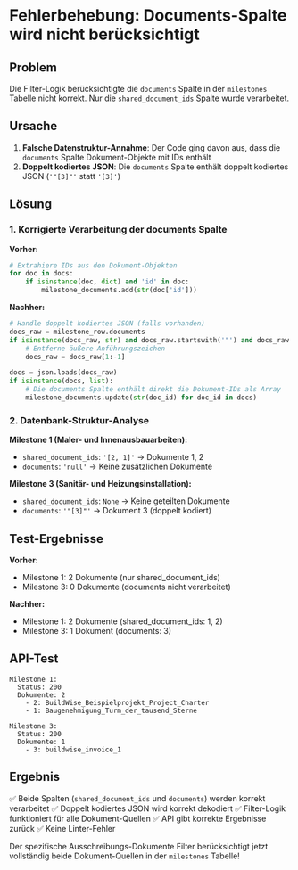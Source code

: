 # Fehlerbehebung: Documents-Spalte wird nicht berücksichtigt

## Problem
Die Filter-Logik berücksichtigte die `documents` Spalte in der `milestones` Tabelle nicht korrekt. Nur die `shared_document_ids` Spalte wurde verarbeitet.

## Ursache
1. **Falsche Datenstruktur-Annahme**: Der Code ging davon aus, dass die `documents` Spalte Dokument-Objekte mit IDs enthält
2. **Doppelt kodiertes JSON**: Die `documents` Spalte enthält doppelt kodiertes JSON (`'"[3]"'` statt `'[3]'`)

## Lösung

### 1. Korrigierte Verarbeitung der documents Spalte

**Vorher:**
```python
# Extrahiere IDs aus den Dokument-Objekten
for doc in docs:
    if isinstance(doc, dict) and 'id' in doc:
        milestone_documents.add(str(doc['id']))
```

**Nachher:**
```python
# Handle doppelt kodiertes JSON (falls vorhanden)
docs_raw = milestone_row.documents
if isinstance(docs_raw, str) and docs_raw.startswith('"') and docs_raw.endswith('"'):
    # Entferne äußere Anführungszeichen
    docs_raw = docs_raw[1:-1]

docs = json.loads(docs_raw)
if isinstance(docs, list):
    # Die documents Spalte enthält direkt die Dokument-IDs als Array
    milestone_documents.update(str(doc_id) for doc_id in docs)
```

### 2. Datenbank-Struktur-Analyse

**Milestone 1 (Maler- und Innenausbauarbeiten):**
- `shared_document_ids`: `'[2, 1]'` → Dokumente 1, 2
- `documents`: `'null'` → Keine zusätzlichen Dokumente

**Milestone 3 (Sanitär- und Heizungsinstallation):**
- `shared_document_ids`: `None` → Keine geteilten Dokumente
- `documents`: `'"[3]"'` → Dokument 3 (doppelt kodiert)

## Test-Ergebnisse

**Vorher:**
- Milestone 1: 2 Dokumente (nur shared_document_ids)
- Milestone 3: 0 Dokumente (documents nicht verarbeitet)

**Nachher:**
- Milestone 1: 2 Dokumente (shared_document_ids: 1, 2)
- Milestone 3: 1 Dokument (documents: 3)

## API-Test

```
Milestone 1:
  Status: 200
  Dokumente: 2
    - 2: BuildWise_Beispielprojekt_Project_Charter
    - 1: Baugenehmigung_Turm_der_tausend_Sterne

Milestone 3:
  Status: 200
  Dokumente: 1
    - 3: buildwise_invoice_1
```

## Ergebnis

✅ Beide Spalten (`shared_document_ids` und `documents`) werden korrekt verarbeitet
✅ Doppelt kodiertes JSON wird korrekt dekodiert
✅ Filter-Logik funktioniert für alle Dokument-Quellen
✅ API gibt korrekte Ergebnisse zurück
✅ Keine Linter-Fehler

Der spezifische Ausschreibungs-Dokumente Filter berücksichtigt jetzt vollständig beide Dokument-Quellen in der `milestones` Tabelle!
